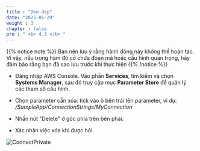 ```yaml
---
title : "Dọn dẹp"
date: "2025-05-29"
weight : 3
chapter : false
pre : " <b> 4.3 </b> "
---
```



{{% notice note %}}
Bạn nên lưu ý rằng hành động này không thể hoàn tác. Vì vậy, nếu trong hàm đó có chứa đoạn mã hoặc cấu hình quan trọng, hãy đảm bảo rằng bạn đã sao lưu trước khi thực hiện
{{% /notice %}}

- Đăng nhập AWS Console. Vào phần **Services**, tìm kiếm và chọn **Systems Manager**, sau đó truy cập mục **Parameter Store** để quản lý các tham số cấu hình.

- Chọn parameter cần xóa: tick vào ô bên trái tên parameter, ví dụ: */SampleApp/ConnectionStrings/MyConnection*

- Nhấn nút "Delete" ở góc phía trên bên phải.

- Xác nhận việc xóa khi được hỏi.

![ConnectPrivate](/images/4-Securely/4.20.clean.png)